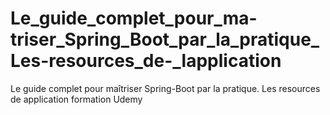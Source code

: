 # Le_guide_complet_pour_ma-triser_Spring_Boot_par_la_pratique_Les-resources_de-_lapplication
Le guide complet pour maîtriser Spring-Boot par la pratique. Les resources de  application formation Udemy

